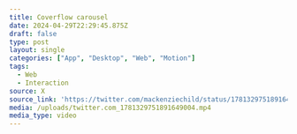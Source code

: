 ```yaml
---
title: Coverflow carousel
date: 2024-04-29T22:29:45.875Z
draft: false
type: post
layout: single
categories: ["App", "Desktop", "Web", "Motion"]
tags:
  - Web
  - Interaction
source: X
source_link: 'https://twitter.com/mackenziechild/status/1781329751891649004'
media: /uploads/twitter.com_1781329751891649004.mp4
media_type: video
---
```


